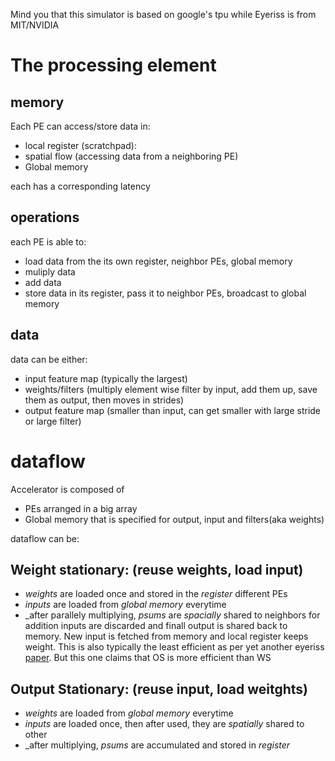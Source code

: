 Mind you that this simulator is based on google's tpu while Eyeriss is from MIT/NVIDIA
# The processing element

## memory

Each PE can access/store data in:

* local register (scratchpad): 
* spatial flow (accessing data from a neighboring PE)
* Global memory

each has a corresponding latency

## operations
each PE is able to:

* load data from the its own register, neighbor PEs, global memory
* muliply data
* add data
* store data in its register, pass it to neighbor PEs, broadcast to global memory

## data
data can be either:

* input feature map (typically the largest)
* weights/filters (multiply element wise filter by input, add them up, save them as output, then moves in strides)
* output feature map (smaller than input, can get smaller with large stride or large filter)


# dataflow
Accelerator is composed of

* PEs arranged in a big array
* Global memory that is specified for output, input and filters(aka weights)

dataflow can be:
## Weight stationary: (reuse weights, load input)

* _weights_ are loaded once and stored in the _register_ different PEs
* _inputs_ are loaded from _global memory_ everytime
* _after parallely multiplying, _psums_ are _spacially_ shared to neighbors for addition
inputs are discarded and finall output is shared back to memory. New input is fetched from memory and local register keeps weight.
This is also typically the least efficient as per yet another eyeriss [paper](https://arxiv.org/pdf/1612.07625.pdf). But this one claims that OS is more efficient than WS 


## Output Stationary: (reuse input, load weitghts)

* _weights_ are loaded from _global memory_ everytime
* _inputs_ are loaded once, then after used, they are _spatially_ shared to other
* _after multiplying, _psums_ are accumulated and stored in _register_ 

